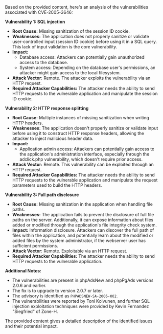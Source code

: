 Based on the provided content, here's an analysis of the vulnerabilities associated with CVE-2005-3646:

**Vulnerability 1: SQL injection**

*   **Root Cause:** Missing sanitization of the session ID cookie.
*   **Weaknesses:**  The application does not properly sanitize or validate user-controlled input (session ID cookie) before using it in a SQL query. This lack of input validation is the core vulnerability.
*   **Impact:**
    *   Database access: Attackers can potentially gain unauthorized access to the database.
    *   System access: Depending on the database user's permissions, an attacker might gain access to the local filesystem.
*   **Attack Vector:** Remote. The attacker exploits the vulnerability via an HTTP request.
*   **Required Attacker Capabilities:** The attacker needs the ability to send HTTP requests to the vulnerable application and manipulate the session ID cookie.

**Vulnerability 2: HTTP response splitting**

*   **Root Cause:** Multiple instances of missing sanitization when writing HTTP headers.
*   **Weaknesses:** The application doesn't properly sanitize or validate input before using it to construct HTTP response headers, allowing the attacker to inject malicious header data.
*   **Impact:**
    *   Application admin access: Attackers can potentially gain access to the application's administration interface, especially through the adclick.php vulnerability, which doesn't require prior access.
*  **Attack Vector:** Remote. This vulnerability can be exploited through an HTTP request.
*   **Required Attacker Capabilities:** The attacker needs the ability to send HTTP requests to the vulnerable application and manipulate the request parameters used to build the HTTP headers.

**Vulnerability 3: Full path disclosure**

*   **Root Cause:** Missing sanitization in the application when handling file paths.
*   **Weaknesses:** The application fails to prevent the disclosure of full file paths on the server. Additionally, it can expose information about files added or modified through the application's file integrity check system.
*   **Impact:** Information disclosure. Attackers can discover the full path of files within the application, and potentially learn about the modified or added files by the system administrator, if the webserver user has sufficient permissions.
*   **Attack Vector:** Remote. Exploitable via an HTTP request.
*   **Required Attacker Capabilities:** The attacker needs the ability to send HTTP requests to the vulnerable application.

**Additional Notes:**

*   The vulnerabilities are present in phpAdsNew and phpPgAds versions 2.0.6 and earlier.
*   The fix is to upgrade to version 2.0.7 or later.
*   The advisory is identified as `PHPADSNEW-SA-2005-002`.
*   The vulnerabilities were reported by Toni Koivunen, and further SQL injection exploitation techniques were provided by Kevin Fernandez "Siegfried" of Zone-H.

The provided content gives a detailed description of the identified issues and their potential impact.